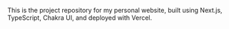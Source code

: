 This is the project repository for my personal website, built using Next.js, TypeScript, Chakra UI, and deployed with Vercel.
